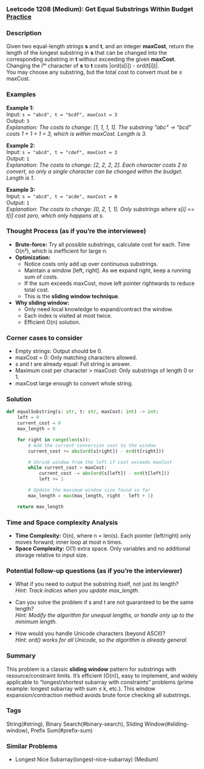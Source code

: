 ### Leetcode 1208 (Medium): Get Equal Substrings Within Budget [Practice](https://leetcode.com/problems/get-equal-substrings-within-budget)

### Description  
Given two equal-length strings **s** and **t**, and an integer **maxCost**, return the length of the longest substring in **s** that can be changed into the corresponding substring in **t** without exceeding the given **maxCost**.  
Changing the iᵗʰ character of **s** to **t** costs |ord(s[i]) - ord(t[i])|.  
You may choose any substring, but the total cost to convert must be ≤ maxCost.

### Examples  

**Example 1:**  
Input: `s = "abcd", t = "bcdf", maxCost = 3`  
Output: `3`  
*Explanation: The costs to change: [1, 1, 1, 1]. The substring "abc" → "bcd" costs 1 + 1 + 1 = 3, which is within maxCost. Length is 3.*

**Example 2:**  
Input: `s = "abcd", t = "cdef", maxCost = 3`  
Output: `1`  
*Explanation: The costs to change: [2, 2, 2, 2]. Each character costs 2 to convert, so only a single character can be changed within the budget. Length is 1.*

**Example 3:**  
Input: `s = "abcd", t = "acde", maxCost = 0`  
Output: `1`  
*Explanation: The costs to change: [0, 2, 1, 1]. Only substrings where s[i] == t[i] cost zero, which only happens at s.*

### Thought Process (as if you’re the interviewee)  
- **Brute-force:** Try all possible substrings, calculate cost for each. Time O(n²), which is inefficient for large n.
- **Optimization:**  
  - Notice costs only add up over continuous substrings.
  - Maintain a window [left, right]. As we expand right, keep a running sum of costs.
  - If the sum exceeds maxCost, move left pointer rightwards to reduce total cost.
  - This is the **sliding window technique**.
- **Why sliding window:**  
  - Only need local knowledge to expand/contract the window.
  - Each index is visited at most twice.
  - Efficient O(n) solution.

### Corner cases to consider  
- Empty strings: Output should be 0.
- maxCost = 0: Only matching characters allowed.
- s and t are already equal: Full string is answer.
- Maximum cost per character > maxCost: Only substrings of length 0 or 1.
- maxCost large enough to convert whole string.

### Solution

```python
def equalSubstring(s: str, t: str, maxCost: int) -> int:
    left = 0
    current_cost = 0
    max_length = 0

    for right in range(len(s)):
        # Add the current conversion cost to the window
        current_cost += abs(ord(s[right]) - ord(t[right]))

        # Shrink window from the left if cost exceeds maxCost
        while current_cost > maxCost:
            current_cost -= abs(ord(s[left]) - ord(t[left]))
            left += 1

        # Update the maximum window size found so far
        max_length = max(max_length, right - left + 1)

    return max_length
```

### Time and Space complexity Analysis  

- **Time Complexity:** O(n), where n = len(s). Each pointer (left/right) only moves forward; inner loop at most n times.
- **Space Complexity:** O(1) extra space. Only variables and no additional storage relative to input size.

### Potential follow-up questions (as if you’re the interviewer)  

- What if you need to output the substring itself, not just its length?  
  *Hint: Track indices when you update max_length.*

- Can you solve the problem if s and t are not guaranteed to be the same length?  
  *Hint: Modify the algorithm for unequal lengths, or handle only up to the minimum length.*

- How would you handle Unicode characters (beyond ASCII)?  
  *Hint: ord() works for all Unicode, so the algorithm is already general.*

### Summary
This problem is a classic **sliding window** pattern for substrings with resource/constraint limits. It’s efficient (O(n)), easy to implement, and widely applicable to “longest/shortest subarray with constraints” problems (prime example: longest subarray with sum ≤ k, etc.). This window expansion/contraction method avoids brute force checking all substrings.

### Tags
String(#string), Binary Search(#binary-search), Sliding Window(#sliding-window), Prefix Sum(#prefix-sum)

### Similar Problems
- Longest Nice Subarray(longest-nice-subarray) (Medium)